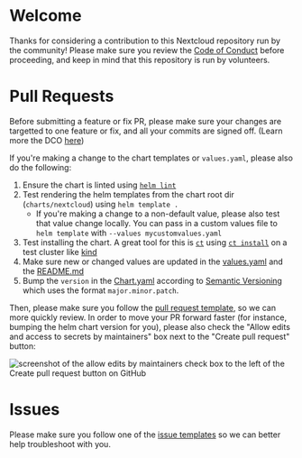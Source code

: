 # Welcome

Thanks for considering a contribution to this Nextcloud repository run by the community! Please make sure you review the [Code of Conduct](./CODE_OF_CONDUCT.md) before proceeding, and keep in mind that this repository is run by volunteers.

# Pull Requests

Before submitting a feature or fix PR, please make sure your changes are targetted to one feature or fix, and all your commits are signed off. (Learn more the DCO [here](https://probot.github.io/apps/dco))

If you're making a change to the chart templates or `values.yaml`, please also do the following:

1. Ensure the chart is linted using [`helm lint`](https://helm.sh/docs/helm/helm_lint/)
2. Test rendering the helm templates from the chart root dir (`charts/nextcloud`) using `helm template .`
    - If you're making a change to a non-default value, please also test that value change locally. You can pass in a custom values file to `helm template` with `--values mycustomvalues.yaml`
3. Test installing the chart. A great tool for this is [`ct`](https://github.com/helm/chart-testing/tree/main) using [`ct install`](https://github.com/helm/chart-testing/blob/main/doc/ct_install.md) on a test cluster like [kind](https://kind.sigs.k8s.io/)
4. Make sure new or changed values are updated in the [values.yaml](./charts/nextcloud/values.yaml) and the [README.md](./charts/nextcloud/README.md)
5. Bump the `version` in the [Chart.yaml](./charts/nextcloud/Chart.yaml) according to [Semantic Versioning](https://semver.org) which uses the format `major.minor.patch`.

Then, please make sure you follow the [pull request template](.github/pull_request_template.md), so we can more quickly review. In order to move your PR forward faster (for instance, bumping the helm chart version for you), please also check the "Allow edits and access to secrets by maintainers" box next to the "Create pull request" button:

![screenshot of the allow edits by maintainers check box to the left of the Create pull request button on GitHub](https://github.com/nextcloud/helm/assets/2389292/3a8044a9-583d-496a-b3d2-4dd699c56ed4)


# Issues

Please make sure you follow one of the [issue templates](.github/ISSUE_TEMPLATE) so we can better help troubleshoot with you.
